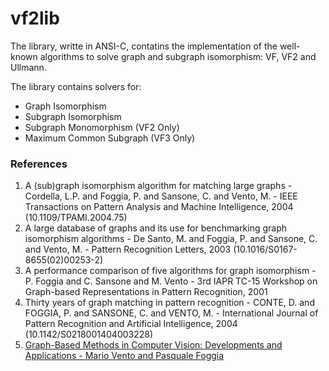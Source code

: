 # vf2lib
The library, writte in ANSI-C, contatins the implementation  of the well-known algorithms to solve graph and subgraph isomorphism: VF, VF2 and Ullmann.

The library contains solvers for: 
* Graph Isomorphism
* Subgraph Isomorphism
* Subgraph Monomorphism (VF2 Only)
* Maximum Common Subgraph (VF3 Only)

### References
1. A (sub)graph isomorphism algorithm for matching large graphs - Cordella, L.P. and Foggia, P. and Sansone, C. and Vento, M. - IEEE Transactions on Pattern Analysis and Machine Intelligence, 2004 (10.1109/TPAMI.2004.75)
2. A large database of graphs and its use for benchmarking graph isomorphism algorithms - De Santo, M. and Foggia, P. and Sansone, C. and Vento, M. - Pattern Recognition Letters, 2003 (10.1016/S0167-8655(02)00253-2)
3. A performance comparison of five algorithms for graph isomorphism - P. Foggia and C. Sansone and M. Vento - 3rd IAPR TC-15 Workshop on Graph-based Representations in Pattern Recognition, 2001
4. Thirty years of graph matching in pattern recognition - CONTE, D. and FOGGIA, P. and SANSONE, C. and VENTO, M. - International Journal of Pattern Recognition and Artificial Intelligence, 2004 (10.1142/S0218001404003228)
5. [Graph-Based Methods in Computer Vision: Developments and Applications - Mario Vento and Pasquale Foggia](http://www.igi-global.com/viewtitlesample.aspx?id=69068&ptid=63867&t=graph%20matching%20techniques%20for%20computer%20vision)
